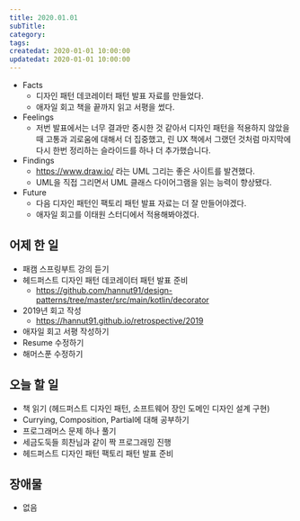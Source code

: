 ```yaml
---
title: 2020.01.01
subTitle: 
category: 
tags: 
createdat: 2020-01-01 10:00:00
updatedat: 2020-01-01 10:00:00
---
```


* Facts
  * 디자인 패턴 데코레이터 패턴 발표 자료를 만들었다.
  * 애자일 회고 책을 끝까지 읽고 서평을 썼다.
* Feelings
  * 저번 발표에서는 너무 결과만 중시한 것 같아서 디자인 패턴을 적용하지 않았을 때 고통과 괴로움에 대해서 더 집중했고, 린 UX 책에서 그랬던 것처럼 마지막에 다시 한번 정리하는 슬라이드를 하나 더 추가했습니다.
* Findings
  * https://www.draw.io/ 라는 UML 그리는 좋은 사이트를 발견했다.
  * UML을 직접 그리면서 UML 클래스 다이어그램을 읽는 능력이 향상됐다.
* Future
  * 다음 디자인 패턴인 팩토리 패턴 발표 자료는 더 잘 만들어야겠다.
  * 애자일 회고를 이태원 스터디에서 적용해봐야겠다.

## 어제 한 일

* 패캠 스프링부트 강의 듣기
* 헤드퍼스트 디자인 패턴 데코레이터 패턴 발표 준비
  * <https://github.com/hannut91/design-patterns/tree/master/src/main/kotlin/decorator>
* 2019년 회고 작성
  * <https://hannut91.github.io/retrospective/2019>
* 애자일 회고 서평 작성하기  
* Resume 수정하기
* 해머스푼 수정하기

## 오늘 할 일

* 책 읽기 (헤드퍼스트 디자인 패턴, 소프트웨어 장인 도메인 디자인 설계 구현)
* Currying, Composition, Partial에 대해 공부하기
* 프로그래머스 문제 하나 풀기
* 세금도둑들 희찬님과 같이 짝 프로그래밍 진행
* 헤드퍼스트 디자인 패턴 팩토리 패턴 발표 준비

## 장애물

* 없음